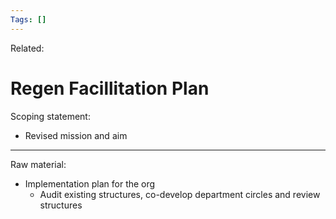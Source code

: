 ```yaml
---
Tags: []
---
```

Related: 
# Regen Facillitation Plan

Scoping statement:
- Revised mission and aim 





---
Raw material:
- Implementation plan for the org
	- Audit existing structures, co-develop department circles and review structures
